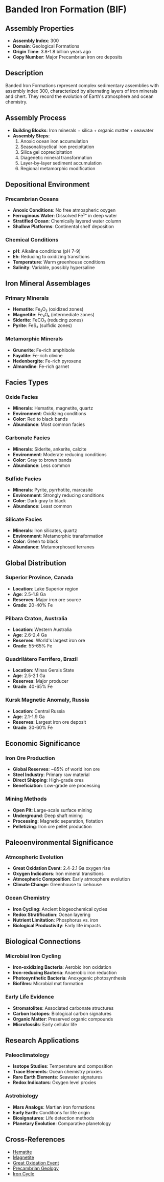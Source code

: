 # Banded Iron Formation (BIF)

## Assembly Properties
- **Assembly Index**: 300
- **Domain**: Geological Formations
- **Origin Time**: 3.8-1.8 billion years ago
- **Copy Number**: Major Precambrian iron ore deposits

## Description

Banded Iron Formations represent complex sedimentary assemblies with assembly index 300, characterized by alternating layers of iron minerals and chert. They record the evolution of Earth's atmosphere and ocean chemistry.

## Assembly Process

- **Building Blocks**: Iron minerals + silica + organic matter + seawater
- **Assembly Steps**:
  1. Anoxic ocean iron accumulation
  2. Seasonal/cyclical iron precipitation
  3. Silica gel coprecipitation
  4. Diagenetic mineral transformation
  5. Layer-by-layer sediment accumulation
  6. Regional metamorphic modification

## Depositional Environment

### Precambrian Oceans
- **Anoxic Conditions**: No free atmospheric oxygen
- **Ferruginous Water**: Dissolved Fe²⁺ in deep water
- **Stratified Ocean**: Chemically layered water column
- **Shallow Platforms**: Continental shelf deposition

### Chemical Conditions
- **pH**: Alkaline conditions (pH 7-9)
- **Eh**: Reducing to oxidizing transitions
- **Temperature**: Warm greenhouse conditions
- **Salinity**: Variable, possibly hypersaline

## Iron Mineral Assemblages

### Primary Minerals
- **Hematite**: Fe₂O₃ (oxidized zones)
- **Magnetite**: Fe₃O₄ (intermediate zones)
- **Siderite**: FeCO₃ (reducing zones)
- **Pyrite**: FeS₂ (sulfidic zones)

### Metamorphic Minerals
- **Grunerite**: Fe-rich amphibole
- **Fayalite**: Fe-rich olivine
- **Hedenbergite**: Fe-rich pyroxene
- **Almandine**: Fe-rich garnet

## Facies Types

### Oxide Facies
- **Minerals**: Hematite, magnetite, quartz
- **Environment**: Oxidizing conditions
- **Color**: Red to black bands
- **Abundance**: Most common facies

### Carbonate Facies
- **Minerals**: Siderite, ankerite, calcite
- **Environment**: Moderate reducing conditions
- **Color**: Gray to brown bands
- **Abundance**: Less common

### Sulfide Facies
- **Minerals**: Pyrite, pyrrhotite, marcasite
- **Environment**: Strongly reducing conditions
- **Color**: Dark gray to black
- **Abundance**: Least common

### Silicate Facies
- **Minerals**: Iron silicates, quartz
- **Environment**: Metamorphic transformation
- **Color**: Green to black
- **Abundance**: Metamorphosed terranes

## Global Distribution

### Superior Province, Canada
- **Location**: Lake Superior region
- **Age**: 2.5-1.8 Ga
- **Reserves**: Major iron ore source
- **Grade**: 20-40% Fe

### Pilbara Craton, Australia
- **Location**: Western Australia
- **Age**: 2.6-2.4 Ga
- **Reserves**: World's largest iron ore
- **Grade**: 55-65% Fe

### Quadrilátero Ferrífero, Brazil
- **Location**: Minas Gerais State
- **Age**: 2.5-2.1 Ga
- **Reserves**: Major producer
- **Grade**: 40-65% Fe

### Kursk Magnetic Anomaly, Russia
- **Location**: Central Russia
- **Age**: 2.1-1.9 Ga
- **Reserves**: Largest iron ore deposit
- **Grade**: 30-60% Fe

## Economic Significance

### Iron Ore Production
- **Global Reserves**: ~85% of world iron ore
- **Steel Industry**: Primary raw material
- **Direct Shipping**: High-grade ores
- **Beneficiation**: Low-grade ore processing

### Mining Methods
- **Open Pit**: Large-scale surface mining
- **Underground**: Deep shaft mining
- **Processing**: Magnetic separation, flotation
- **Pelletizing**: Iron ore pellet production

## Paleoenvironmental Significance

### Atmospheric Evolution
- **Great Oxidation Event**: 2.4-2.1 Ga oxygen rise
- **Oxygen Indicators**: Iron mineral transitions
- **Atmospheric Composition**: Early atmosphere evolution
- **Climate Change**: Greenhouse to icehouse

### Ocean Chemistry
- **Iron Cycling**: Ancient biogeochemical cycles
- **Redox Stratification**: Ocean layering
- **Nutrient Limitation**: Phosphorus vs. iron
- **Biological Productivity**: Early life impacts

## Biological Connections

### Microbial Iron Cycling
- **Iron-oxidizing Bacteria**: Aerobic iron oxidation
- **Iron-reducing Bacteria**: Anaerobic iron reduction
- **Photosynthetic Bacteria**: Anoxygenic photosynthesis
- **Biofilms**: Microbial mat formation

### Early Life Evidence
- **Stromatolites**: Associated carbonate structures
- **Carbon Isotopes**: Biological carbon signatures
- **Organic Matter**: Preserved organic compounds
- **Microfossils**: Early cellular life

## Research Applications

### Paleoclimatology
- **Isotope Studies**: Temperature and composition
- **Trace Elements**: Ocean chemistry proxies
- **Rare Earth Elements**: Seawater signatures
- **Redox Indicators**: Oxygen level proxies

### Astrobiology
- **Mars Analogs**: Martian iron formations
- **Early Earth**: Conditions for life origin
- **Biosignatures**: Life detection methods
- **Planetary Evolution**: Comparative planetology

## Cross-References

- [Hematite](/domains/geological/minerals/oxides/hematite.md)
- [Magnetite](/domains/geological/minerals/oxides/magnetite.md)
- [Great Oxidation Event](/domains/geological/processes/great_oxidation_event.md)
- [Precambrian Geology](/domains/geological/processes/precambrian.md)
- [Iron Cycle](/domains/geological/processes/iron_cycle.md)